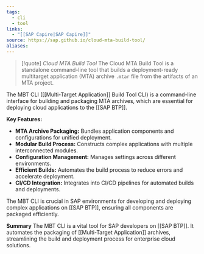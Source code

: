 ```yaml
---
tags:
  - cli
  - tool
links:
  - "[[SAP Capire|SAP Capire]]"
source: https://sap.github.io/cloud-mta-build-tool/
aliases:
---
```

> [!quote] *Cloud MTA Build Tool*
> The Cloud MTA Build Tool is a standalone command-line tool that builds a deployment-ready multitarget application (MTA) archive `.mtar` file from the artifacts of an MTA project.

The MBT CLI ([[Multi-Target Application]] Build Tool CLI) is a command-line interface for building and packaging MTA archives, which are essential for deploying cloud applications to the [[SAP BTP]].

**Key Features:**
- **MTA Archive Packaging:** Bundles application components and configurations for unified deployment.
- **Modular Build Process:** Constructs complex applications with multiple interconnected modules.
- **Configuration Management:** Manages settings across different environments.
- **Efficient Builds:** Automates the build process to reduce errors and accelerate deployment.
- **CI/CD Integration:** Integrates into CI/CD pipelines for automated builds and deployments.

The MBT CLI is crucial in SAP environments for developing and deploying complex applications on [[SAP BTP]], ensuring all components are packaged efficiently.

**Summary**
The MBT CLI is a vital tool for SAP developers on [[SAP BTP]]. It automates the packaging of [[Multi-Target Application]] archives, streamlining the build and deployment process for enterprise cloud solutions.